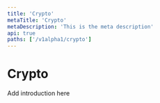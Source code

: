 ```yaml
---
title: 'Crypto'
metaTitle: 'Crypto'
metaDescription: 'This is the meta description'
api: true
paths: ['/v1alpha1/crypto']
---
```


# Crypto

Add introduction here
